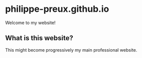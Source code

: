 # philippe-preux.github.io
Welcome to my website!

## What is this website?

This might become progressively my main professional website.
